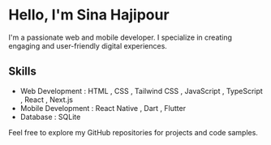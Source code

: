 # Hello, I'm Sina Hajipour

I'm a passionate web and mobile developer. I specialize in creating engaging and user-friendly digital experiences.

## Skills
- Web Development : HTML , CSS , Tailwind CSS ,  JavaScript , TypeScript , React , Next.js
- Mobile Development : React Native , Dart , Flutter
- Database : SQLite

Feel free to explore my GitHub repositories for projects and code samples.
